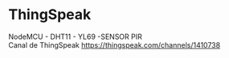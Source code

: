 # ThingSpeak
NodeMCU - DHT11 - YL69 -SENSOR PIR  
Canal de ThingSpeak
https://thingspeak.com/channels/1410738

